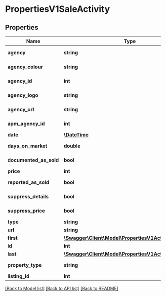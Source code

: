 # PropertiesV1SaleActivity

## Properties
Name | Type | Description | Notes
------------ | ------------- | ------------- | -------------
**agency** | **string** | Gets or Sets Agency | [optional] 
**agency_colour** | **string** | Gets or Sets AgencyColour | [optional] 
**agency_id** | **int** | Gets or Sets AgencyId | [optional] 
**agency_logo** | **string** | Gets or Sets AgencyLogo | [optional] 
**agency_url** | **string** | Gets or Sets AgencyUrl | [optional] 
**apm_agency_id** | **int** | Gets or Sets ApmAgencyId | [optional] 
**date** | [**\DateTime**](\DateTime.md) | Gets or Sets Date | [optional] 
**days_on_market** | **double** | Gets or Sets DaysOnMarket | [optional] 
**documented_as_sold** | **bool** | Gets or Sets DocumentedAsSold | [optional] 
**price** | **int** | Gets or Sets Price | [optional] 
**reported_as_sold** | **bool** | Gets or Sets ReportedAsSold | [optional] 
**suppress_details** | **bool** | Gets or Sets SuppressDetails | [optional] 
**suppress_price** | **bool** | Gets or Sets SuppressPrice | [optional] 
**type** | **string** | Gets or Sets Type | [optional] 
**url** | **string** | Gets or Sets Url | [optional] 
**first** | [**\Swagger\Client\Model\PropertiesV1ActivityBoundary**](PropertiesV1ActivityBoundary.md) |  | [optional] 
**id** | **int** | Gets or Sets Id | [optional] 
**last** | [**\Swagger\Client\Model\PropertiesV1ActivityBoundary**](PropertiesV1ActivityBoundary.md) |  | [optional] 
**property_type** | **string** | Gets or Sets PropertyType | [optional] 
**listing_id** | **int** |  | [optional] 

[[Back to Model list]](../../README.md#documentation-for-models) [[Back to API list]](../../README.md#documentation-for-api-endpoints) [[Back to README]](../../README.md)

